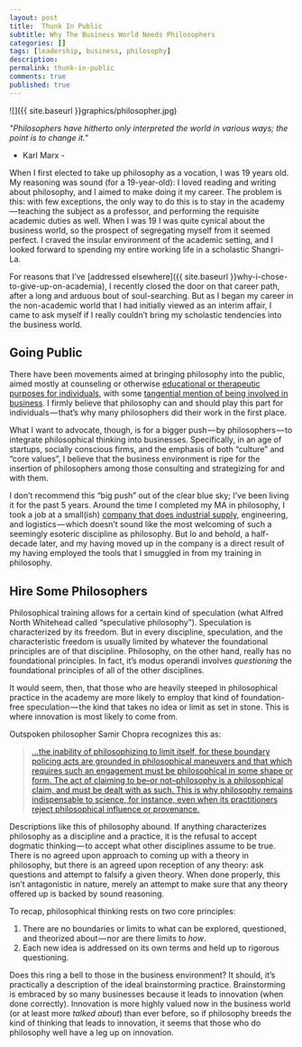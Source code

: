 ```yaml
---
layout: post
title:  Thunk In Public
subtitle: Why The Business World Needs Philosophers
categories: []
tags: [leadership, business, philosophy]
description:
permalink: thunk-in-public
comments: true
published: true
---
```

![]({{ site.baseurl }}graphics/philosopher.jpg)

*"Philosophers have hitherto only interpreted the world in various ways; the point is to change it."* 
 - Karl Marx -

When I first elected to take up philosophy as a vocation, I was 19 years old. My reasoning was sound (for a 19-year-old): I loved reading and writing about philosophy, and I aimed to make doing it my career. The problem is this: with few exceptions, the only way to do this is to stay in the academy — teaching the subject as a professor, and performing the requisite academic duties as well. When I was 19 I was quite cynical about the business world, so the prospect of segregating myself from it seemed perfect. I craved the insular environment of the academic setting, and I looked forward to spending my entire working life in a scholastic Shangri-La.
<!--more-->

For reasons that I’ve [addressed elsewhere]({{ site.baseurl }}why-i-chose-to-give-up-on-academia), I recently closed the door on that career path, after a long and arduous bout of soul-searching. But as I began my career in the non-academic world that I had initially viewed as an interim affair, I came to ask myself if  I really couldn’t bring my scholastic tendencies into the business world.


## Going Public

There have been movements aimed at bringing philosophy into the public, aimed mostly at counseling or otherwise [educational or therapeutic purposes for individuals](http://www.philopractice.org/), with some [tangential mention of being involved in business](http://www.philosophy-foundation.org/what-we-do/philosophy-in-business). I firmly believe that philosophy can and should play this part for individuals — that’s why many philosophers did their work in the first place.

What I want to advocate, though, is for a bigger push — by philosophers — to integrate philosophical thinking into businesses. Specifically, in an age of startups, socially conscious firms, and the emphasis of both “culture” and “core values”, I believe that the business environment is ripe for the insertion of philosophers among those consulting and strategizing for and with them.

I don’t recommend this “big push” out of the clear blue sky; I’ve been living it for the past 5 years. Around the time I completed my MA in philosophy, I took a job at a small(ish) [company that does industrial supply](http://fieldfastener.com/2014/07/18/who-is-field-part-1-integrity/), engineering, and logistics — which doesn’t sound like the most welcoming of such a seemingly esoteric discipline as philosophy. But lo and behold, a half-decade later, and my having moved up in the company is a direct result of my having employed the tools that I smuggled in from my training in philosophy.


## Hire Some Philosophers

Philosophical training allows for a certain kind of speculation (what Alfred North Whitehead called “speculative philosophy”). Speculation is characterized by its freedom. But in every discipline, speculation, and the characteristic freedom is usually limited by whatever the foundational principles are of that discipline. Philosophy, on the other hand, really has no foundational principles. In fact, it’s modus operandi involves _questioning_ the foundational principles of all of the other disciplines.

It would seem, then, that those who are heavily steeped in philosophical practice in the academy are more likely to employ that kind of foundation-free speculation — the kind that takes no idea or limit as set in stone. This is where innovation is most likely to come from.

Outspoken philosopher Samir Chopra recognizes this as:  

> […the inability of philosophizing to limit itself, for these boundary policing acts are grounded in philosophical maneuvers and that which requires such an engagement must be philosophical in some shape or form. The act of claiming to be–or not–philosophy is a philosophical claim, and must be dealt with as such. This is why philosophy remains indispensable to science, for instance, even when its practitioners reject philosophical influence or provenance.](http://samirchopra.com/2015/07/07/philosophy-pseudo-philosophy-and-claiming-to-be-philosophy/)  

Descriptions like this of philosophy abound. If anything characterizes philosophy as a discipline and a practice, it is the refusal to accept dogmatic thinking — to accept what other disciplines assume to be true. There is no agreed upon approach to coming up with a theory in philosophy, but there is an agreed upon reception of any theory: ask questions and attempt to falsify a given theory. When done properly, this isn’t antagonistic in nature, merely an attempt to make sure that any theory offered up is backed by sound reasoning.

To recap, philosophical thinking rests on two core principles:

1. There are no boundaries or limits to what can be explored, questioned, and theorized about — nor are there limits to _how_.
2. Each new idea is addressed on its own terms and held up to rigorous questioning.

Does this ring a bell to those in the business environment? It should, it’s practically a description of the ideal brainstorming practice. Brainstorming is embraced by so many businesses because it leads to innovation (when done correctly). Innovation is more highly valued now in the business world (or at least more _talked about_) than ever before, so if philosophy breeds the kind of thinking that leads to innovation, it seems that those who do philosophy well have a leg up on innovation.
